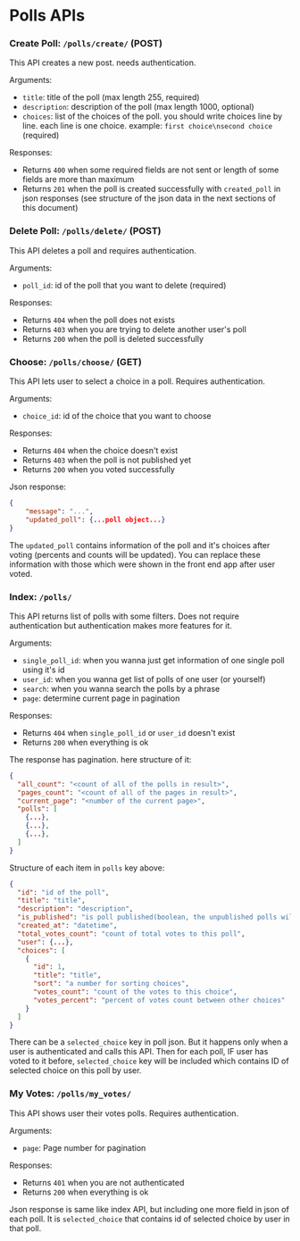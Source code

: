 # Polls APIs

### Create Poll: `/polls/create/` (POST)
This API creates a new post. needs authentication.

Arguments:
- `title`: title of the poll (max length 255, required)
- `description`: description of the poll (max length 1000, optional)
- `choices`: list of the choices of the poll. you should write choices line by line. each line is one choice. example: `first choice\nsecond choice` (required)

Responses:
- Returns `400` when some required fields are not sent or length of some fields are more than maximum
- Returns `201` when the poll is created successfully with `created_poll` in json responses (see structure of the json data in the next sections of this document)

### Delete Poll: `/polls/delete/` (POST)
This API deletes a poll and requires authentication.

Arguments:
- `poll_id`: id of the poll that you want to delete (required)

Responses:
- Returns `404` when the poll does not exists
- Returns `403` when you are trying to delete another user's poll
- Returns `200` when the poll is deleted successfully

### Choose: `/polls/choose/` (GET)
This API lets user to select a choice in a poll.
Requires authentication.

Arguments:
- `choice_id`: id of the choice that you want to choose

Responses:
- Returns `404` when the choice doesn't exist
- Returns `403` when the poll is not published yet
- Returns `200` when you voted successfully

Json response:

```json
{
	"message": "...",
	"updated_poll": {...poll object...}
}
```

The `updated_poll` contains information of the poll and it's choices after voting (percents and counts will be updated).
You can replace these information with those which were shown in the front end app after user voted.

### Index: `/polls/`
This API returns list of polls with some filters.
Does not require authentication but authentication makes more features for it.

Arguments:
- `single_poll_id`: when you wanna just get information of one single poll using it's id
- `user_id`: when you wanna get list of polls of one user (or yourself)
- `search`: when you wanna search the polls by a phrase
- `page`: determine current page in pagination

Responses:
- Returns `404` when `single_poll_id` or `user_id` doesn't exist
- Returns `200` when everything is ok

The response has pagination. here structure of it:

```json
{
  "all_count": "<count of all of the polls in result>",
  "pages_count": "<count of all of the pages in result>",
  "current_page": "<number of the current page>",
  "polls": [
    {...},
    {...},
    {...},
  ]
}
```

Structure of each item in `polls` key above:

```json
{
  "id": "id of the poll",
  "title": "title",
  "description": "description",
  "is_published": "is poll published(boolean, the unpublished polls will be showed to only owner of them)",
  "created_at": "datetime",
  "total_votes_count": "count of total votes to this poll",
  "user": {...},
  "choices": [
    {
      "id": 1,
      "title": "title",
      "sort": "a number for sorting choices",
      "votes_count": "count of the votes to this choice",
      "votes_percent": "percent of votes count between other choices"
    }
  ]
}
```

There can be a `selected_choice` key in poll json. But it happens only when a user is authenticated and calls this API.
Then for each poll, IF user has voted to it before, `selected_choice` key will be included which contains ID of selected choice on this poll by user.

### My Votes: `/polls/my_votes/`
This API shows user their votes polls.
Requires authentication.

Arguments:
- `page`: Page number for pagination

Responses:
- Returns `401` when you are not authenticated
- Returns `200` when everything is ok

Json response is same like index API, but including one more field in json of each poll.
It is `selected_choice` that contains id of selected choice by user in that poll.
